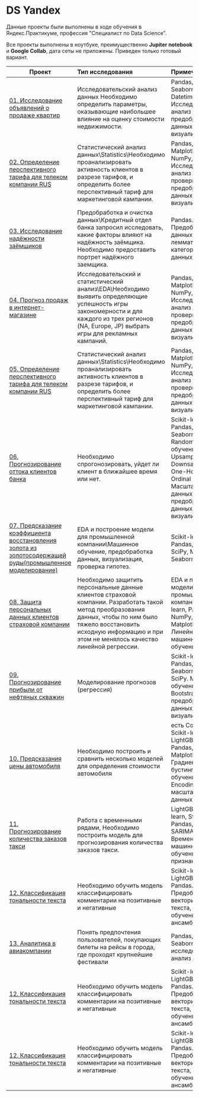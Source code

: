 # DS Yandex

Данные проекты были выполнены в ходе обучения в Яндекс.Практикуме, профессия "Специалист по Data Science".

Все проекты выполнены в ноутбуке, преимущественно **Jupiter notebook** и **Google Collab**, дата сеты не приложены. 
Приведен только готовый вариант. 

| **Проект** | **Тип исследования** | **Примечание** |
| -------------------- | :--------------------- |:---------------------------|
| [01. Исследование объявлений о продаже квартир](https://github.com/AndreyBondartchuck/DSY/tree/main/01%20Real%20state%20eda) | Исследовательский анализ данных Необходимо определить параметры, оказывающие наибольшее влияние на оценку стоимости недвижимости. | Pandas, Matplotlib, Seaborn, NumPy, Datetime. Исследовательский анализ данных, предобработка данных, визуализация.|
| [02. Определение перспективного тарифа для телеком компании RUS](https://github.com/AndreyBondartchuck/DSY/tree/main/02%20Setting%20the%20tariff%20for%20the%20telecom%20company)| Статистический анализ данных\\Statistics\\Необходимо проанализировать активность клиентов в разрезе тарифов, и определить более перспективный тариф для маркетинговой кампании.| Pandas, SciPy, Matplotlib, Seaborn, NumPy, Datetime. Исследовательский анализ данных, проверка гипотез, предобработка данных, визуализация.|
| [03. Исследование надёжности заёмщиков](https://github.com/AndreyBondartchuck/DSY/tree/main/03%20Creditworthiness) | Предобработка и очистка данных\Кредитный отдел банка запросил исследовать, какие факторы влияют на надёжность заёмщика. Необходимо предоставить портрет надёжного заемщика.| Pandas. Предобработка данных, лемматизация, категоризация данных.|
| [04. Прогноз продаж в интернет-магазине](https://github.com/AndreyBondartchuck/DSY/tree/main/04%20Online%20sales%20forecast) | Исследовательский и статистический анализ\\EDA\\Необходимо выявить определяющие успешность игры закономерности и для каждого из трех регионов (NA, Europe, JP) выбрать игры для рекламных кампаний.| Pandas, SciPy, Matplotlib, Seaborn, NumPy, Datetime. Исследовательский анализ данных, проверка гипотез, предобработка данных, визуализация.|
| [05. Определение перспективного тарифа для телеком компании RUS](https://github.com/AndreyBondartchuck/DSY/tree/main/05%20Tariff%20recommendation)| Статистический анализ данных\\Statistics\\Необходимо проанализировать активность клиентов в разрезе тарифов, и определить более перспективный тариф для маркетинговой кампании.| Pandas, SciPy, Matplotlib, Seaborn, NumPy, Datetime. Исследовательский анализ данных, проверка гипотез, предобработка данных, визуализация.|
| [06. Прогнозирование оттока клиентов банка](https://github.com/AndreyBondartchuck/DSY/tree/main/06%20Forecasting%20the%20outflow%20of%20bank%20clients)|Необходимо спрогонозировать, уйдет ли клиент в ближайшее время или нет.| Scikit-learn, Pandas, Matplotlib, Seaborn, NumPy, Random. Машинное обучение, Upsampling, Downsampling, One-Hot Encoding, Ordinal Encoding, Масштабирование данных, предобработка данных, визуализация.|
| [07. Предсказание коэффициента восстановления золота из золотосодержащей руды(промышленное моделирование)](https://github.com/AndreyBondartchuck/DSY/tree/main/07%20Gold%20recovery%20from%20ore) | EDA и построение модели для промышленной компании\\Машинное обучение, предобработка данных, визуализация, проверка гипотез.|Scikit-learn, Pandas, NumPy, SciPy, Matplotlib, Seaborn|
| [08. Защита персональных данных клиентов страховой компании](https://github.com/AndreyBondartchuck/DSY/tree/main/08%20Protection%20of%20personal%20data%20of%20clients)| Необходимо защитить персональные данные клиентов страховой компании. Разработать такой метод преобразования данных, чтобы по ним было тяжело восстановить исходную информацию и при этом не менялось качество линейной регрессии.| EDA и построение модели для промышленной компании. Scikit-learn, Pandas, NumPy, Random, Matplotlib, Seaborn. Линейная алгебра, машинное обучение.|
| [09. Прогнозирование прибыли от нефтяных скважин](https://github.com/AndreyBondartchuck/DSY/tree/main/09%20Choosing%20a%20location%20for%20a%20well)| Моделирование прогнозов (регрессия)| Scikit-learn, Pandas, Matplotlib, Seaborn, NumPy, SciPy. Машинное обучение, Bootstrap, предобработка данных, визуализация.|
| [10. Предсказания цены автомобиля](https://github.com/AndreyBondartchuck/DSY/tree/main/10%20Automobile%20price%20forecasting)| Необходимо построить и сравнить несколько моделей для определения стоимости автомобиля| есть Collab версия, Scikit-learn, LightGBM, Catboost, Pandas, NumPy, Matplotlib, Seaborn. Градиентный бустинг, машинное обучение, Ordinal Encoding, масштабирование данных|
| [11. Прогнозирование количества заказов такси](https://github.com/AndreyBondartchuck/DSY/tree/main/11%20Forecasting%20taxi%20orders)| Работа с временными рядами, Необходимо построить модель для прогнозирования количества заказов такси.| LightGBM, Scikit-learn, Statsmodels, Pandas, ARIMA, SARIMA. Временные ряды, машинное обучение, создание признаков.|
| [12. Классификация тональности текста](https://github.com/AndreyBondartchuck/DSY/tree/main/12%20Text%20tonality%20classification)| Необходимо обучить модель классифицировать комментарии на позитивные и негативные|Scikit-learn, LightGBM, NLTK, re, Pandas. Предобработка и векторизация текста, машинное обучение, стеккинг, ансамбли|
| [13. Аналитика в авиакомпании](https://github.com/AndreyBondartchuck/DSY/tree/main/13%20Analysts%20for%20the%20air%20campaign)| Понять предпочтения пользователей, покупающих билеты на рейсы в города, где проходят крупнейшие фестивали| Pandas, numpy, Seaborn, исследовательский анализ данных|
| [12. Классификация тональности текста](https://github.com/AndreyBondartchuck/DSY/tree/main/12%20Text%20tonality%20classification)| Необходимо обучить модель классифицировать комментарии на позитивные и негативные|Scikit-learn, LightGBM, NLTK, re, Pandas. Предобработка и векторизация текста, машинное обучение, стеккинг, ансамбли|
| [12. Классификация тональности текста](https://github.com/AndreyBondartchuck/DSY/tree/main/12%20Text%20tonality%20classification)| Необходимо обучить модель классифицировать комментарии на позитивные и негативные|Scikit-learn, LightGBM, NLTK, re, Pandas. Предобработка и векторизация текста, машинное обучение, стеккинг, ансамбли|
